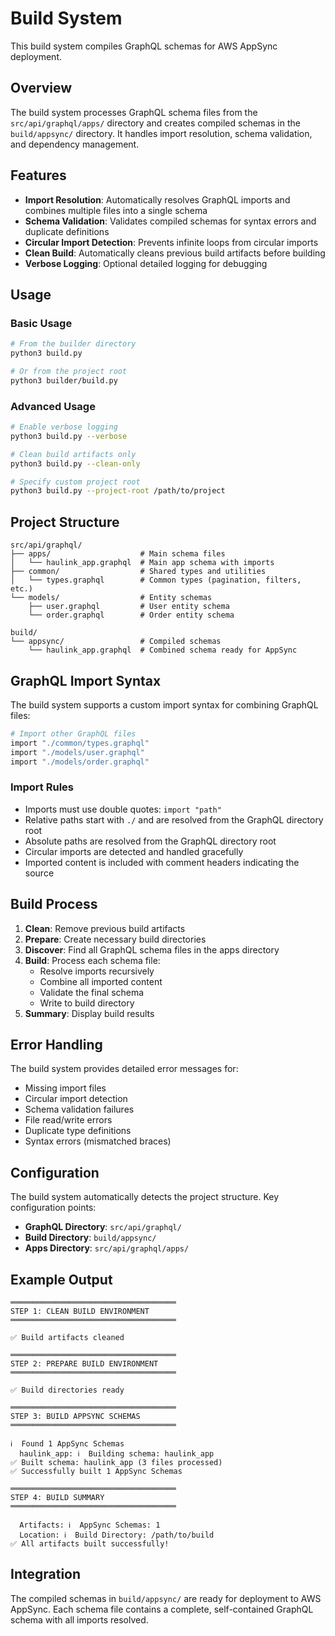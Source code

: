 # Build System

This build system compiles GraphQL schemas for AWS AppSync deployment.

## Overview

The build system processes GraphQL schema files from the `src/api/graphql/apps/` directory and creates compiled schemas in the `build/appsync/` directory. It handles import resolution, schema validation, and dependency management.

## Features

- **Import Resolution**: Automatically resolves GraphQL imports and combines multiple files into a single schema
- **Schema Validation**: Validates compiled schemas for syntax errors and duplicate definitions
- **Circular Import Detection**: Prevents infinite loops from circular imports
- **Clean Build**: Automatically cleans previous build artifacts before building
- **Verbose Logging**: Optional detailed logging for debugging

## Usage

### Basic Usage

```bash
# From the builder directory
python3 build.py

# Or from the project root
python3 builder/build.py
```

### Advanced Usage

```bash
# Enable verbose logging
python3 build.py --verbose

# Clean build artifacts only
python3 build.py --clean-only

# Specify custom project root
python3 build.py --project-root /path/to/project
```

## Project Structure

```
src/api/graphql/
├── apps/                    # Main schema files
│   └── haulink_app.graphql  # Main app schema with imports
├── common/                  # Shared types and utilities
│   └── types.graphql        # Common types (pagination, filters, etc.)
└── models/                  # Entity schemas
    ├── user.graphql         # User entity schema
    └── order.graphql        # Order entity schema

build/
└── appsync/                 # Compiled schemas
    └── haulink_app.graphql  # Combined schema ready for AppSync
```

## GraphQL Import Syntax

The build system supports a custom import syntax for combining GraphQL files:

```graphql
# Import other GraphQL files
import "./common/types.graphql"
import "./models/user.graphql"
import "./models/order.graphql"
```

### Import Rules

- Imports must use double quotes: `import "path"`
- Relative paths start with `./` and are resolved from the GraphQL directory root
- Absolute paths are resolved from the GraphQL directory root
- Circular imports are detected and handled gracefully
- Imported content is included with comment headers indicating the source

## Build Process

1. **Clean**: Remove previous build artifacts
2. **Prepare**: Create necessary build directories
3. **Discover**: Find all GraphQL schema files in the apps directory
4. **Build**: Process each schema file:
   - Resolve imports recursively
   - Combine all imported content
   - Validate the final schema
   - Write to build directory
5. **Summary**: Display build results

## Error Handling

The build system provides detailed error messages for:

- Missing import files
- Circular import detection
- Schema validation failures
- File read/write errors
- Duplicate type definitions
- Syntax errors (mismatched braces)

## Configuration

The build system automatically detects the project structure. Key configuration points:

- **GraphQL Directory**: `src/api/graphql/`
- **Build Directory**: `build/appsync/`
- **Apps Directory**: `src/api/graphql/apps/`

## Example Output

```
═════════════════════════════════════
STEP 1: CLEAN BUILD ENVIRONMENT
═════════════════════════════════════

✅ Build artifacts cleaned

═════════════════════════════════════
STEP 2: PREPARE BUILD ENVIRONMENT
═════════════════════════════════════

✅ Build directories ready

═════════════════════════════════════
STEP 3: BUILD APPSYNC SCHEMAS
═════════════════════════════════════

ℹ️  Found 1 AppSync Schemas
  haulink_app: ℹ️  Building schema: haulink_app
✅ Built schema: haulink_app (3 files processed)
✅ Successfully built 1 AppSync Schemas

═════════════════════════════════════
STEP 4: BUILD SUMMARY
═════════════════════════════════════

  Artifacts: ℹ️  AppSync Schemas: 1
  Location: ℹ️  Build Directory: /path/to/build
✅ All artifacts built successfully!
```

## Integration

The compiled schemas in `build/appsync/` are ready for deployment to AWS AppSync. Each schema file contains a complete, self-contained GraphQL schema with all imports resolved.
